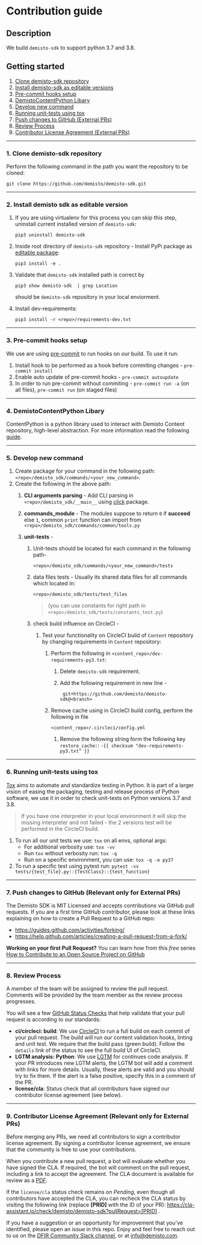 # Contribution guide

## Description
We build `demisto-sdk` to support python 3.7 and 3.8.

## Getting started

1. [Clone demisto-sdk repository](#1-Clone-demisto-sdk-repository)
2. [Install demisto-sdk as editable versions](#2-Install-demisto-sdk-as-editable-version)
3. [Pre-commit hooks setup](#3-Pre-commit-hooks-setup)
4. [DemistoContentPython Libary](#4-DemistoContentPython-Libary)
5. [Develop new command](#5-Develop-new-command)
6. [Running unit-tests using tox](#6-running-unit-tests-using-tox)
7. [Push changes to GitHub (External PRs)](#6-push-changes-to-github-relevant-only-for-exernal-prs)
8. [Review Process](#8-review-process)
9. [Contributor License Agreement (External PRs)](#8-contributor-license-agreement-relevant-only-for-exernal-prs)

---

### 1. Clone demisto-sdk repository
Perform the following command in the path you want the repository to be cloned:

```shell
git clone https://github.com/demisto/demisto-sdk.git
```

---

### 2. Install demisto sdk as editable version
1. If you are using virtualenv for this process you can skip this step, uninstall current installed version of
   `demisto-sdk`:

   ```shell
   pip3 uninstall demisto-sdk
   ```

2. Inside root directory of `demisto-sdk` repository - Install PyPi package as [editable package](https://pip.pypa.io/en/stable/reference/pip_install/#editable-installs):

   ```shell
   pip3 install -e .
   ```

3. Validate that `demisto-sdk` installed path is correct by

   ```shell
   pip3 show demisto-sdk  | grep Location
   ```


   should be `demisto-sdk` repository in your local enviorment.

4. Install dev-requirements:

   ```shell
   pip3 install -r <repo>/requirements-dev.txt
   ```

---

### 3. Pre-commit hooks setup
We use are using [pre-commit](https://pre-commit.com/) to run hooks on our build. To use it run:
1. Install hook to be performed as a hook before commiting changes - `pre-commit install`
2. Enable auto update of pre-commit hooks - `pre-commit autoupdate`
3. In order to run pre-commit without commiting - `pre-commit run -a` (on all files), `pre-commit run` (on staged files)

---

### 4. DemistoContentPython Libary
ContentPython is a python library used to interact with Demisto Content repository, high-level abstraction.
For more information read the following [guide](demisto_sdk/commands/common/content/README.md).


---

### 5. Develop new command
1. Create package for your command in the following path: `<repo>/demisto_sdk/commands/<your_new_command>`.
2. Create the following in the above path:
    1.  **CLI arguments parsing** - Add CLI parsing in `<repo>/demisto_sdk/__main__` using [click](https://click.palletsprojects.com/en/7.x/) package.
    2. **commands_module** - The modules suppose to return `0` if **succeed** else `1`, common `print` function can  import from `<repo>/demisto_sdk/commands/common/tools.py`
    3. **unit-tests** -

        1. Unit-tests should be located for each command in the following path-

            ```shell
            <repo>/demisto_sdk/commands/<your_new_command>/tests
            ```

        2. data files tests - Usually its shared data files for all commands which located in:

            ```shell
            <repo>/demisto_sdk/tests/test_files
            ```

            >  (you can use constants for right path in `<repo>/demisto_sdk/tests/constants_test.py`)

        3. check build influence on CircleCI -

            1. Test your functionality on CircleCI build of `Content` repository by changing requirements in `Content` repository:
                1.  Perform the following in `<content_repo>/dev-requirements-py3.txt`:
                    1. Delete `demisto-sdk` requirement.

                    2. Add the following requirement in new line -

                       ```
                        git+https://github.com/demisto/demisto-sdk@<branch>
                       ```

                2. Remove cache using in CircleCI build config, perform the following in file

                    ```shell
                    <content_repo>/.circleci/config.yml
                    ```

                    1. Remove the following string form the following key `restore_cache:`: `-{{ checksum "dev-requirements-py3.txt" }}`

---

### 6. Running unit-tests using tox

[Tox](https://tox.readthedocs.io/en/latest/index.html) aims to automate and standardize testing in Python. It is part of a larger vision of easing the packaging, testing and release process of Python software, we use it in order to check unit-tests on Python versions 3.7 and 3.8.

> If you have one interpreter in your local environment it will skip the missing interpreter and not failed - the 2 versions test will be performed in the CircleCI build.

1. To run all our unit tests we use: `tox` on all envs, optional args:
   * For additional verbosity use: `tox -vv`
   * Run `tox` without verbosity run: `tox -q`
   * Run on a specific environment, you can use: `tox -q -e py37`
2. To run a specific test using pytest run: `pytest -vv tests/{test_file}.py::{TestClass}::{test_function}`

---

### 7. Push changes to GitHub (Relevant only for External PRs)

The Demisto SDK is MIT Licensed and accepts contributions via GitHub pull requests.
If you are a first time GitHub contributor, please look at these links explaining on how to create a Pull Request to a GitHub repo:
* https://guides.github.com/activities/forking/
* https://help.github.com/articles/creating-a-pull-request-from-a-fork/

**Working on your first Pull Request?** You can learn how from this *free* series [How to Contribute to an Open Source Project on GitHub](https://egghead.io/series/how-to-contribute-to-an-open-source-project-on-github)

---

### 8. Review Process
A member of the team will be assigned to review the pull request. Comments will be provided by the team member as the review process progresses.

You will see a few [GitHub Status Checks](https://help.github.com/en/github/collaborating-with-issues-and-pull-requests/about-status-checks) that help validate that your pull request is according to our standards:

* **ci/circleci: build**: We use [CircleCI](https://circleci.com/gh/demisto/demisto-sdk) to run a full build on each commit of your pull request. The build will run our content validation hooks, linting and unit test. We require that the build pass (green build). Follow the `details` link of the status to see the full build UI of CircleCI.
* **LGTM analysis: Python**: We use [LGTM](https://lgtm.com) for continues code analysis. If your PR introduces new LGTM alerts, the LGTM bot will add a comment with links for more details. Usually, these alerts are valid and you should try to fix them. If the alert is a false positive, specify this in a comment of the PR.
* **license/cla**: Status check that all contributors have signed our contributor license agreement (see below).

---

### 9. Contributor License Agreement (Relevant only for External PRs)

Before merging any PRs, we need all contributors to sign a contributor license agreement. By signing a contributor license agreement, we ensure that the community is free to use your contributions.

When you contribute a new pull request, a bot will evaluate whether you have signed the CLA. If required, the bot will comment on the pull request, including a link to accept the agreement. The CLA document is available for review as a [PDF](docs/cla.pdf).

If the `license/cla` status check remains on *Pending*, even though all contributors have accepted the CLA, you can recheck the CLA status by visiting the following link (replace **[PRID]** with the ID of your PR): https://cla-assistant.io/check/demisto/demisto-sdk?pullRequest=[PRID] .

If you have a suggestion or an opportunity for improvement that you've identified, please open an issue in this repo.
Enjoy and feel free to reach out to us on the [DFIR Community Slack channel](http://go.demisto.com/join-our-slack-community), or at [info@demisto.com](mailto:info@demisto.com).
